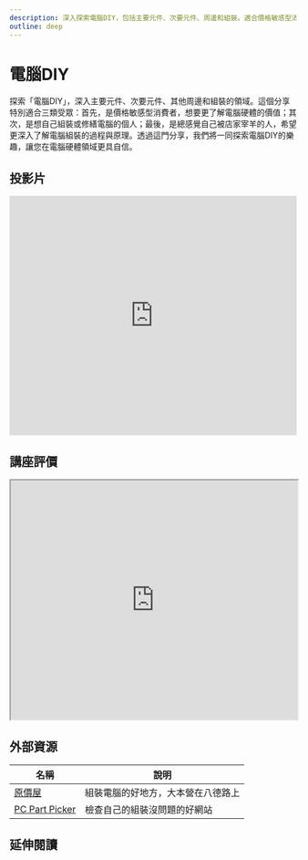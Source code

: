 ```yaml
---
description: 深入探索電腦DIY，包括主要元件、次要元件、周邊和組裝。適合價格敏感型消費者、DIY愛好者和想了解組裝過程的用戶。探索電腦DIY，增強您在硬體領域的自信。
outline: deep
---
```


# 電腦DIY

探索「電腦DIY」，深入主要元件、次要元件、其他周邊和組裝的領域。這個分享特別適合三類受眾：首先，是價格敏感型消費者，想要更了解電腦硬體的價值；其次，是想自己組裝或修繕電腦的個人；最後，是總感覺自己被店家宰羊的人，希望更深入了解電腦組裝的過程與原理。透過這門分享，我們將一同探索電腦DIY的樂趣，讓您在電腦硬體領域更具自信。

## 投影片

<iframe src="https://docs.google.com/presentation/d/e/2PACX-1vTdQHkjPNm977-lTeNTnn39hpXFkUoORxER1nc6ou0QeVqT0X_WAg3nk_cUmUelf6CXnQwECUbefuMZ/embed?start=false&loop=false&delayms=3000" frameborder="0" width="100%" height="420" allowfullscreen="true" mozallowfullscreen="true" webkitallowfullscreen="true"></iframe>

## 講座評價

<iframe src="https://docs.google.com/spreadsheets/d/e/2PACX-1vQ4RgwEbm8mpZj2WjBHdBYYrNTzSfqWi64Qhc3FTB_l7ol9YO4Vf-E0IA88hD02mcp15GI5M-aBlhLS/pubhtml?widget=true&amp;headers=false" width="100%" height="420"></iframe>

## 外部資源

<table>
    <thead>
        <tr>
            <th>名稱</th>
            <th>說明</th>
        </tr>
    </thead>
    <tbody>
        <tr>
            <td>
                <a href="https://www.coolpc.com.tw/evaluate.php" target="_blank">原價屋</a>
            </td>
            <td>組裝電腦的好地方，大本營在八德路上</td>
        </tr>
          <tr>
            <td>
                <a href="https://pcpartpicker.com/" target="_blank">PC Part Picker</a>
            </td>
            <td>檢查自己的組裝沒問題的好網站</td>
        </tr>
    </tbody>
</table>

## 延伸閱讀

<Books :modelValue="bookItems"></Books>

<script setup>

import Books from '../components/books.vue'
const bookItems = [
    {
        id: '11100992522',
        name: '電腦選購、組裝與維護自己來（超值附贈346分鐘影音講解）',
        desc: `<p>自己組裝電腦？應該很難吧！我又不是工程師等級的高手。(你應該也是這麼想的吧！）</p>

<p>本書以市場為導向，與您分享各種硬體選購技巧與經驗，同時還解答了一些新手容易產生的疑問。這些都是選購時最基本且必須具備的知識，即使硬體元件改朝換代，從本書中所學習到的原則、流程、方法、經驗等等，也依然能夠幫助您快速吸收新知，滿足電腦配置、選購、組裝與安裝的需求。</p>`,
    },
]
</script>
